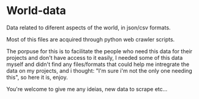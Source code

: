 # World-data
Data related to diferent aspects of the world, in json/csv formats.

Most of this files are acquired through python web crawler scripts.

The porpuse for this is to facilitate the people who need this data for their projects and don't have access to it easily, I needed some of this data myself and didn't find any files/formats that could help me intregrate the data on my projects, and i thought: "I'm sure i'm not the only one needing this", so here it is, enjoy.

You're welcome to give me any ideias, new data to scrape etc...
